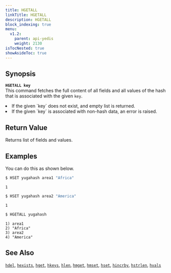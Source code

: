 ```yaml
---
title: HGETALL
linkTitle: HGETALL
description: HGETALL
block_indexing: true
menu:
  v1.2:
    parent: api-yedis
    weight: 2130
isTocNested: true
showAsideToc: true
---
```


## Synopsis
<b>`HGETALL key`</b><br>
This command fetches the full content of all fields and all values of the hash that is associated with the given `key`.

<li>If the given `key` does not exist, and empty list is returned.</li>
<li>If the given `key` is associated with non-hash data, an error is raised.</li>

## Return Value
Returns list of fields and values.

## Examples

You can do this as shown below.

```sh
$ HSET yugahash area1 "Africa"
```

```
1
```

```sh
$ HSET yugahash area2 "America"
```

```
1
```

```sh
$ HGETALL yugahash
```

```
1) area1
2) "Africa"
3) area2
4) "America"
```

## See Also
[`hdel`](../hdel/), [`hexists`](../hexists/), [`hget`](../hget/), [`hkeys`](../hkeys/), [`hlen`](../hlen/), [`hmget`](../hmget/), [`hmset`](../hmset/), [`hset`](../hset/), [`hincrby`](../hincrby/), [`hstrlen`](../hstrlen/), [`hvals`](../hvals/)
